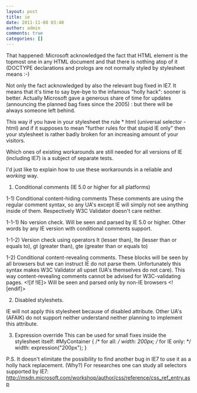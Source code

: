 ```yaml
---
layout: post
title: ie
date: 2011-11-08 03:40
author: admin
comments: true
categories: []
---
```

That happened: Microsoft acknowledged the fact that HTML element is
the topmost one in any HTML document and that there is nothing atop of
it (DOCTYPE declarations and prologs are not normally styled by
stylesheet means :-)

Not only the fact acknowledged by also the relevant bug fixed in IE7.
It means that it's time to say bye-bye to the infamous "holly hack":
sooner is better. Actually Microsoft gave a generous share of time for
updates (announcing the planned bag fixes since the 2005) : but there
will be always someone left behind.

This way if you have in your stylesheet the rule * html (universal
selector - html) and if it supposes to mean "further rules for that
stupid IE only" then your stylesheet is rather badly broken for an
increasing amount of your visitors.

Which ones of existing workarounds are still needed for all versions of
IE (including IE7) is a subject of separate tests.

I'd just like to explain how to use these workarounds in a reliable and
*working* way.

1) Conditional comments (IE 5.0 or higher for all platforms)

1-1) Conditional content-hiding comments
These comments are using the regular comment syntax, so any UA's except
IE will simply not see anything inside of them. Respectively W3C
Validator doesn't care neither.

1-1-1) No version check. Will be seen and parsed by IE 5.0 or higher.
Other words by any IE version with conditional comments support.
<!--[if IE]>
<link rel="stylesheet" href="ie_fix.css">
<![endif]-->

1-1-2) Version check using operators lt (lesser than), lte (lesser than
or equals to), gt (greater than), gte (greater than or equals to)
<!--[if lt IE 6]>
Will be seen and parsed by IE 5.0 - IE 5.5
<![endif]-->

<!--[if gte IE 7]>
Will be seen and parsed by IE 7.0 or higher
<![endif]-->

1-2) Conditional content-revealing comments.
These blocks will be seen by all browsers but we can instruct IE do not
parse them. Unfortunately this syntax makes W3C Validator all upset
(UA's themselves do not care). This way content-revealing comments
cannot be advised for W3C-validating pages.
<![if !IE]>
Will be seen and parsed only by non-IE browsers
<![endif]>

2) Disabled styleshets.
<link rel="stylesheet" href="not_for_.css" disabled="true">
IE will not apply this stylesheet because of disabled attribute. Other
UA's (AFAIK) do not support neither understand neither planning to
implement this attribute.

3) Expression override
This can be used for small fixes inside the stylesheet itself:
#MyContainer {
/* for all: */
width: 200px;
/* for IE only: */
width: expression("200px");
}

P.S. It doesn't elimitate the possibility to find another bug in IE7 to
use it as a holly hack replacement. (Why?) For researches one can study
all selectors supported by IE7:
<http://msdn.microsoft.com/workshop/author/css/reference/css_ref_entry.asp>
